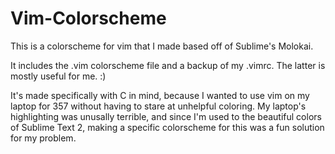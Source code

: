 Vim-Colorscheme
===============

This is a colorscheme for vim that I made based off of Sublime's Molokai.

It includes the .vim colorscheme file and a backup of my .vimrc. The latter is
mostly useful for me. :)

It's made specifically with C in mind, because I wanted to use vim on my laptop
for 357 without having to stare at unhelpful coloring. My laptop's highlighting
was unusally terrible, and since I'm used to the beautiful colors of Sublime 
Text 2, making a specific colorscheme for this was a fun solution for my 
problem.

